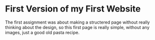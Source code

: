 # First Version of my First Website
The first assignment was about making a structered page without really thinking about the design, so this first page is really simple, without any images, just a good old pasta recipe.
